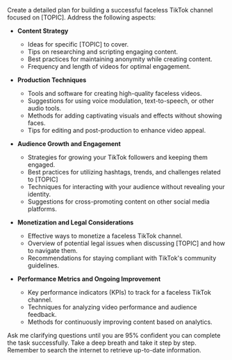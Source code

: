 Create a detailed plan for building a successful faceless TikTok channel focused on [TOPIC]. Address the following aspects:

- **Content Strategy**
  - Ideas for specific [TOPIC] to cover.
  - Tips on researching and scripting engaging content.
  - Best practices for maintaining anonymity while creating content.
  - Frequency and length of videos for optimal engagement.

- **Production Techniques**
  - Tools and software for creating high-quality faceless videos.
  - Suggestions for using voice modulation, text-to-speech, or other audio tools.
  - Methods for adding captivating visuals and effects without showing faces.
  - Tips for editing and post-production to enhance video appeal.

- **Audience Growth and Engagement**
  - Strategies for growing your TikTok followers and keeping them engaged.
  - Best practices for utilizing hashtags, trends, and challenges related to [TOPIC]
  - Techniques for interacting with your audience without revealing your identity.
  - Suggestions for cross-promoting content on other social media platforms.

- **Monetization and Legal Considerations**
  - Effective ways to monetize a faceless TikTok channel.
  - Overview of potential legal issues when discussing [TOPIC] and how to navigate them.
  - Recommendations for staying compliant with TikTok's community guidelines.

- **Performance Metrics and Ongoing Improvement**
  - Key performance indicators (KPIs) to track for a faceless TikTok channel.
  - Techniques for analyzing video performance and audience feedback.
  - Methods for continuously improving content based on analytics.

Ask me clarifying questions until you are 95% confident you can complete the task successfully. Take a deep breath and take it step by step. Remember to search the internet to retrieve up-to-date information.
